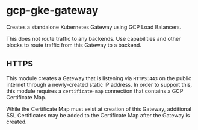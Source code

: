 # gcp-gke-gateway

Creates a standalone Kubernetes Gateway using GCP Load Balancers.

This does not route traffic to any backends.
Use capabilities and other blocks to route traffic from this Gateway to a backend.

## HTTPS

This module creates a Gateway that is listening via `HTTPS:443` on the public internet through a newly-created static IP address.
In order to support this, this module requires a `certificate-map` connection that contains a GCP Certificate Map.

While the Certificate Map must exist at creation of this Gateway, additional SSL Certificates may be added to the Certificate Map after the Gateway is created.
